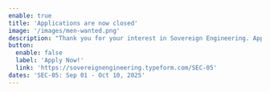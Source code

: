 ```yaml
---
enable: true
title: 'Applications are now closed'
image: '/images/men-wanted.png'
description: "Thank you for your interest in Sovereign Engineering. Applications for SEC-05 are now closed. Stay tuned for future opportunities to join our community of builders."
button:
  enable: false
  label: 'Apply Now!'
  link: 'https://sovereignengineering.typeform.com/SEC-05'
dates: 'SEC-05: Sep 01 - Oct 10, 2025'
---
```

